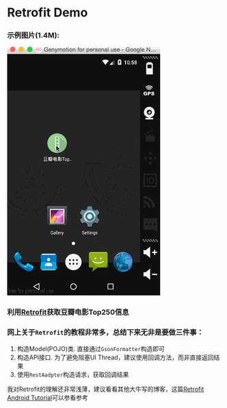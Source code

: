 # Retrofit Demo

### 示例图片(1.4M):
![retrofit.gif](retrofit.gif)

### 利用[Retrofit](http://square.github.io/retrofit/)获取豆瓣电影Top250信息

### 网上关于`Retrofit`的教程非常多，总结下来无非是要做三件事：
1. 构造Model(POJO)类. 直接通过`GsonFormatter`构造即可
2. 构造API接口. 为了避免阻塞UI Thread，建议使用回调方法，而非直接返回结果
3. 使用`RestAadpter`构造请求，获取回调结果

我对Retrofit的理解还非常浅薄，建议看看其他大牛写的博客，这篇[Retrofit Android Tutorial](http://themakeinfo.com/2015/04/retrofit-android-tutorial/)可以参看参考
